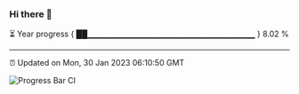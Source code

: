 ### Hi there 👋

⏳ Year progress { ██▁▁▁▁▁▁▁▁▁▁▁▁▁▁▁▁▁▁▁▁▁▁▁▁▁▁▁▁ } 8.02 %

---

⏰ Updated on Mon, 30 Jan 2023 06:10:50 GMT

![Progress Bar CI](https://github.com/Shyam-Makwana/GitHub-Actions-Demo/workflows/Progress%20Bar%20CI/badge.svg)
